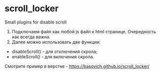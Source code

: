# scroll_locker
Small plugins for disable scroll

1. Подключаем файл как любой js файл к html странице. Очередность как всегда важна.
2. Далее можно использовать две функции:
- disableScroll() - для отключения скрола;
- enableScroll() - для включения скрола.

 Смотрите пример в верстке - https://basovich.github.io/scroll_locker/
